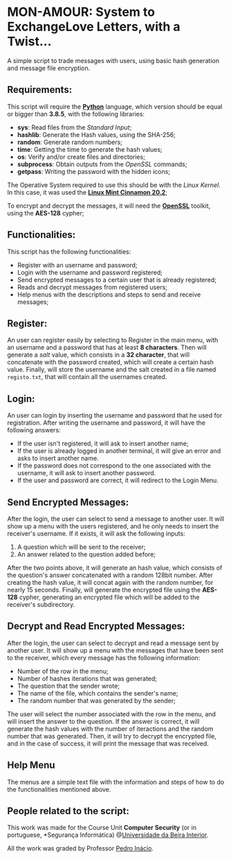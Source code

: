 # MON-AMOUR: System to ExchangeLove Letters, with a Twist...

A simple script to trade messages with users, using basic hash generation and message file encryption.

## Requirements:

This script will require the **[Python](https://www.python.org/)** language, which version should be equal or bigger than **3.8.5**, with the following libraries:
- **sys**: Read files from the *Standard Input*;
- **hashlib**: Generate the Hash values, using the SHA-256;
- **random**: Generate random numbers;
- **time**: Getting the time to generate the hash values;
- **os**: Verify and/or create files and directories;
- **subprocess**: Obtain outputs from the *OpenSSL* commands;
- **getpass**: Writing the password with the hidden icons;

The Operative System required to use this should be with the *Linux Kernel*. In this case, it was used the **[Linux Mint Cinnamon 20.2](https://linuxmint.com)**;

To encrypt and decrypt the messages, it will need the **[OpenSSL](https://www.openssl.org/)** toolkit, using the **AES-128** cypher;


## Functionalities:

This script has the following functionalities:
- Register with an username and password;
- Login with the username and password registered;
- Send encrypted messages to a certain user that is already registered;
- Reads and decrypt messages from registered users;
- Help menus with the descriptions and steps to send and receive messages;

## Register:

An user can register easily by selecting to Register in the main menu, with an username and a password that has at least **8 characters**. Then will generate a *salt* value, which consists in a **32 character**, that will concatenate with the password created, which will create a certain hash value. Finally, will store the username and the salt created in a file named `registo.txt`, that will contain all the usernames created.

## Login:

An user can login by inserting the username and password that he used for registration. After writing the username and password, it will have the following answers:

- If the user isn't registered, it will ask to insert another name;
- If the user is already logged in another terminal, it will give an error and asks to insert another name.
- If the password does not correspond to the one associated with the username, it will ask to insert another password.
- If the user and password are correct, it will redirect to the Login Menu.

## Send Encrypted Messages:

After the login, the user can select to send a message to another user. It will show up a menu with the users registered, and he only needs to insert the receiver's username. If it exists, it will ask the following inputs:

1. A question which will be sent to the receiver;
2. An answer related to the question added before;

After the two points above, it will generate an hash value, which consists of the question's answer concatenated with a random 128bit number. After creating the hash value, it will concat again with the random number, for nearly 15 seconds. Finally, will generate the encrypted file using the **AES-128** cypher, generating an encrypted file which will be added to the receiver's subdirectory.

## Decrypt and Read Encrypted Messages:

After the login, the user can select to decrypt and read a message sent by another user. It will show up a menu with the messages that have been sent to the receiver, which every message has the following information:
- Number of the row in the menu;
- Number of hashes iterations that was generated;
- The question that the sender wrote;
- The name of the file, which contains the sender's name;
- The random number that was generated by the sender;

The user will select the number associated with the row in the menu, and will insert the answer to the question. If the answer is correct, it will generate the hash values with the number of iteractions and the random number that was generated. Then, it will try to decrypt the encrypted file, and in the case of success, it will print the message that was received.

## Help Menu

The menus are a simple text file with the information and steps of how to do the functionalities mentioned above.

## People related to the script:

This work was made for the Course Unit **Computer Security** (or in portuguese, *Segurança Informática) @[Universidade da Beira Interior](https://www.ubi.pt/).

All the work was graded by Professor [Pedro Inácio](https://www.di.ubi.pt/~inacio/).

